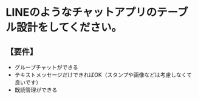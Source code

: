 # LINEのようなチャットアプリのテーブル設計をしてください。

## 【要件】
- グループチャットができる
- テキストメッセージだけできればOK（スタンプや画像などは考慮しなくて良いです）
- 既読管理ができる

